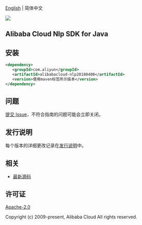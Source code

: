 [English](README.md) | 简体中文

![](https://aliyunsdk-pages.alicdn.com/icons/AlibabaCloud.svg)

## Alibaba Cloud Nlp SDK for Java

## 安装

```xml
<dependency>
   <groupId>com.aliyun</groupId>
   <artifactId>alibabacloud-nlp20180408</artifactId>
   <version>使用maven标签所示版本</version>
</dependency>
```

## 问题

[提交 Issue](https://github.com/aliyun/alibabacloud-java-async-sdk/issues/new)，不符合指南的问题可能会立即关闭。

## 发行说明

每个版本的详细更改记录在[发行说明](./ChangeLog.txt)中。

## 相关

- [最新源码](https://github.com/aliyun/alibabacloud-async-java-sdk/)

## 许可证

[Apache-2.0](http://www.apache.org/licenses/LICENSE-2.0)

Copyright (c) 2009-present, Alibaba Cloud All rights reserved.
